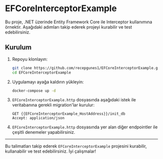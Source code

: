 # EFCoreInterceptorExample

Bu proje, .NET üzerinde Entity Framework Core ile Interceptor kullanımına örnektir. Aşağıdaki adımları takip ederek projeyi kurabilir ve test edebilirsiniz.

## Kurulum
1. Repoyu klonlayın:
   ```sh
   git clone https://github.com/recepgunes1/EFCoreInterceptorExample.git
   cd EFCoreInterceptorExample
   ```

2. Uygulamayı ayağa kaldırın yükleyin:
   ```sh
   docker-compose up -d
   ```
  
3. `EFCoreInterceptorExample.http` dosyasında aşağıdaki istek ile veritabanına gerekli migration'lar kurulur:
   ```
   GET {{EFCoreInterceptorExample_HostAddress}}/init_db
   Accept: application/json
   ```

4. `EFCoreInterceptorExample.http` dosyasında yer alan diğer endpointler ile çeşitli denemeler yapabilirsiniz. 

---

Bu talimatları takip ederek `EFCoreInterceptorExample` projesini kurabilir, kullanabilir ve test edebilirsiniz. İyi çalışmalar!
